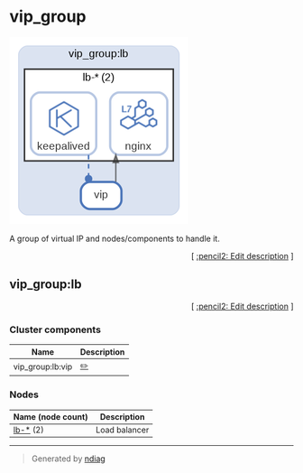 # vip_group

![diagram](layer-vip_group.png)

A group of virtual IP and nodes/components to handle it.


<p align="right">
  [ <a href="../input/ndiag.descriptions/_layer-vip_group.md">:pencil2: Edit description</a> ]
<p>


## vip_group:lb



<p align="right">
  [ <a href="../input/ndiag.descriptions/_cluster-vip_group_lb.md">:pencil2: Edit description</a> ]
<p>


### Cluster components

| Name | Description |
| --- | --- |
| vip_group:lb:vip | <a href="../input/ndiag.descriptions/_component-vip_group_lb_vip.md">:pencil2:</a> |
### Nodes

| Name (node count) | Description |
| --- | --- |
| [lb-*](node-lb-_.md) (2) | Load balancer |

---

> Generated by [ndiag](https://github.com/k1LoW/ndiag)
